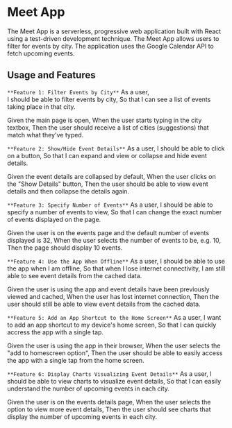 # Meet App

The Meet App is a serverless, progressive web application built with React using a test-driven development technique. The Meet App allows users to filter for events by city. The application uses the Google Calendar API to fetch upcoming events.

## Usage and Features

`**Feature 1: Filter Events by City**`
As a user, <br />
I should be able to filter events by city,
So that I can see a list of events taking place in that city.

Given the main page is open,
When the user starts typing in the city textbox,
Then the user should receive a list of cities (suggestions) that match what they've typed.

`**Feature 2: Show/Hide Event Details**`
As a user,
I should be able to click on a button,
So that I can expand and view or collapse and hide event details.

Given the event details are collapsed by default,
When the user clicks on the "Show Details" button,
Then the user should be able to view event details and then collapse the details again.

`**Feature 3: Specify Number of Events**`
As a user,
I should be able to specify a number of events to view,
So that I can change the exact number of events displayed on the page.

Given the user is on the events page and the default number of events displayed is 32,
When the user selects the number of events to be, e.g. 10,
Then the page should display 10 events.

`**Feature 4: Use the App When Offline**`
As a user,
I should be able to use the app when I am offline,
So that when I lose internet connectivity, I am still able to see event details from the cached data.

Given the user is using the app and event details have been previously viewed and cached,
When the user has lost internet connection,
Then the user should still be able to view event details from the cached data.

`**Feature 5: Add an App Shortcut to the Home Screen**`
As a user,
I want to add an app shortcut to my device's home screen,
So that I can quickly accress the app with a single tap.

Given the user is using the app in their browser,
When the user selects the "add to homescreen option",
Then the user should be able to easily access the app with a single tap from the home screen.

`**Feature 6: Display Charts Visualizing Event Details**`
As a user,
I should be able to view charts to visualize event details,
So that I can easily understand the number of upcoming events in each city.

Given the user is on the events details page,
When the user selects the option to view more event details,
Then the user should see charts that display the number of upcoming events in each city.
